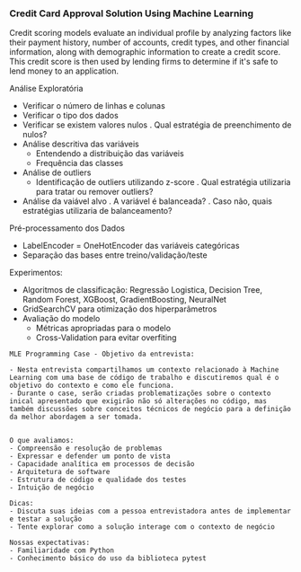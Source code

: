 ### Credit Card Approval Solution Using Machine Learning

Credit scoring models evaluate an individual profile by analyzing factors like their payment history, number of accounts, credit types, and other financial information, along with demographic information to create a credit score. This credit score is then used by lending firms to determine if it's safe to lend money to an application.






Análise Exploratória
- Verificar o número de linhas e colunas
- Verificar o tipo dos dados
- Verificar se existem valores nulos
    . Qual estratégia de preenchimento de nulos?
- Análise descritiva das variáveis
    - Entendendo a distribuição das variáveis
    - Frequência das classes
- Análise de outliers
    - Identificação de outliers utilizando z-score
    . Qual estratégia utilizaria para tratar ou remover outliers?
- Análise da vaiável alvo
    . A variável é balanceada?
    . Caso não, quais estratégias utilizaria de balanceamento?

Pré-processamento dos Dados
- LabelEncoder = OneHotEncoder das variáveis categóricas
- Separação das bases entre treino/validação/teste

Experimentos:
- Algoritmos de classificação: Regressão Logistica, Decision Tree, Random Forest, XGBoost, GradientBoosting, NeuralNet
- GridSearchCV para otimização dos hiperparâmetros
- Avaliação do modelo
    - Métricas apropriadas para o modelo
    - Cross-Validation para evitar overfiting



```
MLE Programming Case - Objetivo da entrevista:

- Nesta entrevista compartilhamos um contexto relacionado à Machine Learning com uma base de código de trabalho e discutiremos qual é o objetivo do contexto e como ele funciona.
- Durante o case, serão criadas problematizações sobre o contexto inical apresentado que exigirão não só alterações no código, mas também discussões sobre conceitos técnicos de negócio para a definição da melhor abordagem a ser tomada.


O que avaliamos:
- Compreensão e resolução de problemas
- Expressar e defender um ponto de vista
- Capacidade analítica em processos de decisão
- Arquitetura de software
- Estrutura de código e qualidade dos testes
- Intuição de negócio

Dicas:
- Discuta suas ideias com a pessoa entrevistadora antes de implementar e testar a solução
- Tente explorar como a solução interage com o contexto de negócio

Nossas expectativas:
- Familiaridade com Python
- Conhecimento básico do uso da biblioteca pytest
```